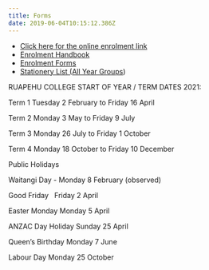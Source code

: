 ```yaml
---
title: Forms
date: 2019-06-04T10:15:12.386Z
---
```

* [Click here for the online enrolment link](https://kamar.ruapehu.school.nz/index.php/enrolment)
* [Enrolment Handbook](http://c1940652.r52.cf0.rackcdn.com/5bda1048ff2a7c39a80001f0/Enrollment-Handbook-Ruapehu-College.pdf)
* [Enrolment Forms](https://res.cloudinary.com/ruapehu-college/image/upload/v1611103059/Enrolment_Forms_i0i6t0.pdf)
* [Stationery List  (All Year Groups](https://res.cloudinary.com/ruapehu-college/image/upload/v1611103057/Stationery_Requirements_yr_9_10_11_12_13_for_2021.docx_q8xxze.pdf))

RUAPEHU COLLEGE START OF YEAR / TERM DATES 2021:

Term 1   Tuesday 2 February	to 		Friday 16 April

Term 2   Monday 3 May		to		Friday 9 July

Term 3   Monday 26 July		to		Friday 1 October

Term 4   Monday 18 October	to		Friday 10 December

Public Holidays

Waitangi Day		-   Monday 8 February (observed)

Good Friday  		    Friday 2 April

Easter Monday	    Monday 5 April

ANZAC Day Holiday    Sunday 25 April

Queen’s Birthday 	    Monday 7 June

Labour Day		    Monday 25 October
